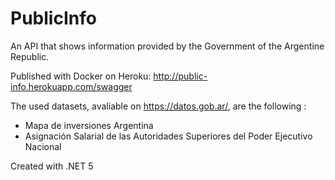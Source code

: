 # PublicInfo
An API that shows information provided by the Government of the Argentine Republic. 

Published with Docker on Heroku: http://public-info.herokuapp.com/swagger

The used datasets, avaliable on https://datos.gob.ar/, are the following :
- Mapa de inversiones Argentina
- Asignación Salarial de las Autoridades Superiores del Poder Ejecutivo Nacional

Created with .NET 5
